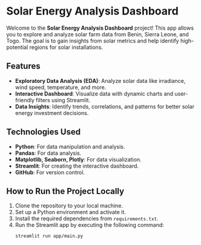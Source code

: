 # Solar Energy Analysis Dashboard

Welcome to the **Solar Energy Analysis Dashboard** project! This app allows you to explore and analyze solar farm data from Benin, Sierra Leone, and Togo. The goal is to gain insights from solar metrics and help identify high-potential regions for solar installations.

## Features

- **Exploratory Data Analysis (EDA)**: Analyze solar data like irradiance, wind speed, temperature, and more.
- **Interactive Dashboard**: Visualize data with dynamic charts and user-friendly filters using Streamlit.
- **Data Insights**: Identify trends, correlations, and patterns for better solar energy investment decisions.

## Technologies Used

- **Python**: For data manipulation and analysis.
- **Pandas**: For data analysis.
- **Matplotlib, Seaborn, Plotly**: For data visualization.
- **Streamlit**: For creating the interactive dashboard.
- **GitHub**: For version control.

## How to Run the Project Locally

1. Clone the repository to your local machine.
2. Set up a Python environment and activate it.
3. Install the required dependencies from `requirements.txt`.
4. Run the Streamlit app by executing the following command:
   ```bash
   streamlit run app/main.py
